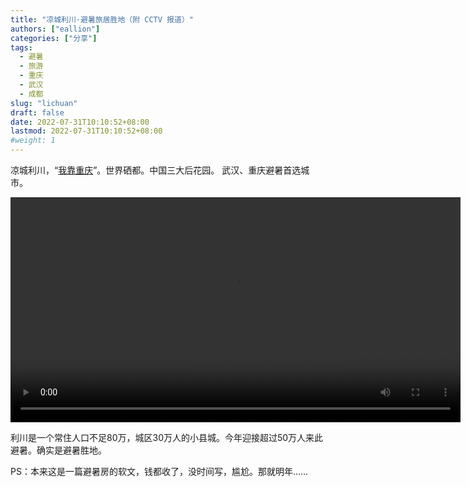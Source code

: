 ```yaml
---
title: "凉城利川·避暑旅居胜地（附 CCTV 报道）"
authors: ["eallion"]
categories: ["分享"]
tags: 
  - 避暑
  - 旅游
  - 重庆
  - 武汉
  - 成都
slug: "lichuan"
draft: false
date: 2022-07-31T10:10:52+08:00
lastmod: 2022-07-31T10:10:52+08:00
#weight: 1
---
```


凉城利川，“[我靠重庆](https://baike.baidu.com/item/%E6%88%91%E9%9D%A0%E9%87%8D%E5%BA%86/8217226)”。世界硒都。中国三大后花园。
武汉、重庆避暑首选城市。

<video width="720" height="" controls>
  <source src="https://vod.cntv.myhwcdn.cn/flash/mp4video63/TMS/2022/07/31/825b2e76fc814e738376113b0172c52b_h2642000000nero_aac16.mp4" type="video/mp4">
  Your browser does not support the video tag.
</video>

利川是一个常住人口不足80万，城区30万人的小县城。今年迎接超过50万人来此避暑。确实是避暑胜地。

PS：本来这是一篇避暑房的软文，钱都收了，没时间写，尴尬。那就明年……
